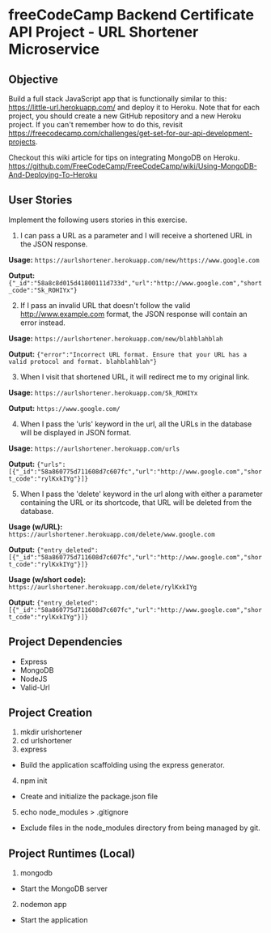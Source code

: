 # freeCodeCamp Backend Certificate API Project - URL Shortener Microservice

## Objective  

Build a full stack JavaScript app that is functionally similar to this: https://little-url.herokuapp.com/ and deploy it to Heroku. Note that for each
project, you should create a new GitHub repository and a new Heroku project.
If you can't remember how to do this, revisit https://freecodecamp.com/challenges/get-set-for-our-api-development-projects.

Checkout this wiki article for tips on integrating MongoDB on Heroku.
https://github.com/FreeCodeCamp/FreeCodeCamp/wiki/Using-MongoDB-And-Deploying-To-Heroku

## User Stories

Implement the following users stories in this exercise.

1. I can pass a URL as a parameter and I will receive a shortened
  URL in the JSON response.

  **Usage:** ```https://aurlshortener.herokuapp.com/new/https://www.google.com```

  **Output:** ```{"_id":"58a8c8d015d41800111d733d","url":"http://www.google.com","short_code":"Sk_ROHIYx"}```

2. If I pass an invalid URL that doesn't follow the valid
  http://www.example.com format, the JSON response will contain an
  error instead.

  **Usage:** ```https://aurlshortener.herokuapp.com/new/blahblahblah```

  **Output:** ```{"error":"Incorrect URL format. Ensure that your URL has a valid protocol and format. blahblahblah"}```
  
3. When I visit that shortened URL, it will redirect me to my
  original link.

  **Usage:** ```https://aurlshortener.herokuapp.com/Sk_ROHIYx```

  **Output:** ```https://www.google.com/```
  
4. When I pass the 'urls' keyword in the url, all the URLs in the
  database will be displayed in JSON format.

  **Usage:** ```https://aurlshortener.herokuapp.com/urls```

  **Output:** ```{"urls":[{"_id":"58a860775d711608d7c607fc","url":"http://www.google.com","short_code":"rylKxkIYg"}]}```
  
5. When I pass the 'delete' keyword in the url along with either a
  parameter containing the URL or its shortcode, that URL will be
  deleted from the database.

  **Usage (w/URL):** ```https://aurlshortener.herokuapp.com/delete/www.google.com```

  **Output:** ```{"entry_deleted": [{"_id":"58a860775d711608d7c607fc","url":"http://www.google.com","short_code":"rylKxkIYg"}]}```

  **Usage (w/short code):** ```https://aurlshortener.herokuapp.com/delete/rylKxkIYg```

  **Output:** ```{"entry_deleted": [{"_id":"58a860775d711608d7c607fc","url":"http://www.google.com","short_code":"rylKxkIYg"}]}```

## Project Dependencies

- Express
- MongoDB
- NodeJS
- Valid-Url

## Project Creation

1. mkdir urlshortener
2. cd urlshortener
3. express
  - Build the application scaffolding using the express generator.
4. npm init
  - Create and initialize the package.json file
5. echo node_modules > .gitignore
  - Exclude files in the node_modules directory from being managed by git.

## Project Runtimes (Local)

1. mongodb
  - Start the MongoDB server
2. nodemon app
  - Start the application
